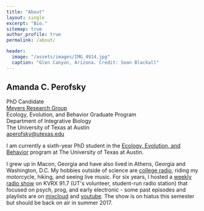 ```yaml
---
title: "About"
layout: single
excerpt: "Bio."
sitemap: true
author_profile: true
permalink: /about/

header:
  image: "/assets/images/IMG_4914.jpg"
  caption: "Glen Canyon, Arizona. Credit: Sean Blackall"
---
```


## Amanda C. Perofsky
PhD Candidate <br>
[Meyers Research Group](http://www.bio.utexas.edu/research/meyers/)<br>
Ecology, Evolution, and Behavior Graduate Program <br>
Department of Integrative Biology <br>
The University of Texas at Austin <br>
<aperofsky@utexas.edu>

I am currently a sixth-year PhD student in the [Ecology, Evolution, and Behavior](https://www.cns.utexas.edu/eeb-graduate-program) program at The University of Texas at Austin. <br>

I grew up in Macon, Georgia and have also lived in Athens, Georgia and Washington, D.C. My hobbies outside of science are [college radio](https://kvrx.org), riding my motorcycle, hiking, and seeing live music. For six years, I hosted a [weekly radio show](http://www.kvrx.org/schedule/programs/275) on KVRX 91.7 (UT's volunteer, student-run radio station) that focused on psych, prog, and early electronic - some past episodes and playlists are on [mixcloud](https://www.mixcloud.com/amanda-perofsky/) and [youtube](https://www.youtube.com/channel/UCEroWMrtC54xit3wEkDLkuw). The show is on hiatus this semester but should be back on air in summer 2017. 
